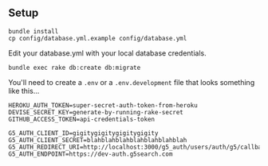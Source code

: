 ## Setup

```
bundle install
cp config/database.yml.example config/database.yml
```

Edit your database.yml with your local database credentials.

```
bundle exec rake db:create db:migrate
```

You'll need to create a `.env` or a `.env.development` file that looks something like this...

```
HEROKU_AUTH_TOKEN=super-secret-auth-token-from-heroku
DEVISE_SECRET_KEY=generate-by-running-rake-secret
GITHUB_ACCESS_TOKEN=api-credentials-token

G5_AUTH_CLIENT_ID=gigitygigitygigitygigity
G5_AUTH_CLIENT_SECRET=blahblahblahblahblahblahblah
G5_AUTH_REDIRECT_URI=http://localhost:3000/g5_auth/users/auth/g5/callback 
G5_AUTH_ENDPOINT=https://dev-auth.g5search.com
```
